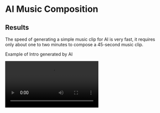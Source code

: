 # AI Music Composition

<!--Writerside adds this topic when you create a new documentation project.
You can use it as a sandbox to play with Writerside features, and remove it from the TOC when you don't need it anymore.
If you want to re-add it for your experiments, click + to create a new topic, choose Topic from Template, and select the 
"Starter" template.-->

## Results

The speed of generating a simple music clip for AI is very fast, it requires only about one to two minutes to compose a 45-second music clip.

Example of Intro generated by AI

<video src="85bpmIntro.mp4"/>

Example of Climax generated by AI

<video src="85bpmClimax.mp4"/>

Example of Outro generated by AI

<video src="85bpmOutro.mp4"/>

Discussion: We can see that each separated clip is good result, but when they are combined together, they cannot match the style. Given that they are trained with the same clips of music sample, same statistics and same prompt with the same AI model. The difference is just they get sample from different part of same clips of music. Therefore, it still requires a long training or arrangement process.

However, it is hard for AI to get sample from the whole song but not the separate part. Here is one of the output that is not optimal:

<video src="Notgoodexample.mp4"/>

We can see that if we feed the whole music clip to the model, the music generated don't suit to our prompt given, we input canton pop and piano, but this clip shows not only the piano sound, but with other instruments. And the tone is strange too, we can't classify if it is an intro, climax or outro. Therefore, feeding the whole music clip to AI model will lead to a lower quality of music. We should compose each part separately in this case.

## Using OpenAI JukeBox

First, for defining parameters, we have to decide on the mood, genre and style of the music that we would like to generate, for example, we could choose a Canton pop music, with piano and separate it to three parts: Intro, Climax and Outro, generating three output Next, we need to select a model. There are many pre-trained models which are suitable for music generation, like MIDI-based mode or waveform generation model etc. OpenAI JukeBox is a model that trained on a dataset of 1.2 million songs spanning various genres and languages, along with their corresponding lyrics and metadata.

We need to input data to train the mode in order to get ideal results. In this case, we can input 20 canton pop samples which last for about 20 seconds (due to the limitations of the model). We have to set the number of sampling levels, in this case, the sampling level is set to level one due to hardware limitation of hardware, and the rate of 85 bpm is selected. Giving the prompt: Canton Pop, Piano, Intro/Climax/Outro. Finally, three parts of music is composited out.


In the current stage, we still need to use a lot of prompts which is no natural language to give command to the AI model to generate a music clip. This is an example of JukeBox prompt.

```Shell
mpiexec -n {ngpus} python jukebox/train.py --hps=small_vqvae,small_prior,all_fp16,cpu_ema --name=small_prior \
--sample_length=2097152 --bs=4 --audio_files_dir={audio_files_dir} --labels=False --train --test --aug_shift --aug_blend \
--restore_vqvae=logs/small_vqvae/checkpoint_latest.pth.tar --prior --levels=2 --level=1 --weight_decay=0.01 --save_iters=1000
```

### Usage explaination
`mpiexec -n {ngpus} python jukebox/train.py`:  This part of the command is using MPI (Message Passing Interface) to run the training script on multiple GPUs. The number of GPUs is specified by the variable `ngpus`.

### Specified options

--hps=small_vqvae,small_prior,all_fp16,cpu_ema
: Specifies the hyperparameters for training. It includes configurations for the small VQ-VAE, small prior, mixed-precision training (all_fp16), and CPU-based exponential moving average (cpu_ema).

--name=small_prior
: Sets the name of the training run to "small_prior."

--sample_length=2097152
: Sets the length of the training samples. In this case, the samples are 2,097,152 audio samples long.

--bs=4
: Sets the batch size for training. The batch size is 4.

--audio_files_dir=[audio_files_dir]
: Specifies the directory containing the audio files for training. The actual directory path is expected to be provided for `audio_files_dir`.

--labels=False
: Indicates whether the training data includes labels. In this case, it's set to False, suggesting that the training data does not have associated labels.

--train --test
: Specifies that the script should perform both training and testing. Training is to update the model parameters, while testing is often used to evaluate the model's performance on a validation set.

--aug_shift --aug_blend
: Enables data augmentation by shifting and blending the audio during training.

--restore_vqvae=logs/small_vqvae/checkpoint_latest.pth.tar
: Specifies the path to restore the VQ-VAE model from a checkpoint. The prior model often relies on the features learned by the VQ-VAE.

--prior --levels=2 --level=1
: Indicates that the training is for the prior model (--prior), and the prior model is at level=1 out of levels=2. The prior model typically involves generating coarse features.

--weight_decay=0.01
: Sets the weight decay, which is a regularization term applied during training to prevent overfitting.

--save_iters=1000
: Specifies the interval at which the model checkpoints will be saved. In this case, a checkpoint will be saved every 1000 iterations.

Discussion: Writing prompts to AI model is still a difficult job for the general public. Only people with professional knowledge in coding can understand and write this code easily.